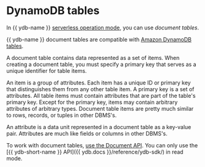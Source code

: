 # DynamoDB tables

In {{ ydb-name }} [serverless operation mode](serverless-and-dedicated.md#serverless), you can use _document tables_.

{{ ydb-name }} document tables are compatible with [Amazon DynamoDB tables](https://docs.aws.amazon.com/amazondynamodb/latest/developerguide/HowItWorks.CoreComponents.html#HowItWorks.CoreComponents.TablesItemsAttributes).

A document table contains data represented as a set of items. When creating a document table, you must specify a primary key that serves as a unique identifier for table items.

An item is a group of attributes. Each item has a unique ID or primary key that distinguishes them from any other table item. A primary key is a set of attributes. All table items must contain attributes that are part of the table's primary key. Except for the primary key, items may contain arbitrary attributes of arbitrary types. Document table items are pretty much similar to rows, records, or tuples in other DBMS's.

An attribute is a data unit represented in a document table as a key-value pair. Attributes are much like fields or columns in other DBMS's.

To work with document tables, [use the Document API](../docapi/tools/aws-setup.md). You can only use the [{{ ydb-short-name }} API]({{ ydb.docs }}/reference/ydb-sdk/) in read mode.
